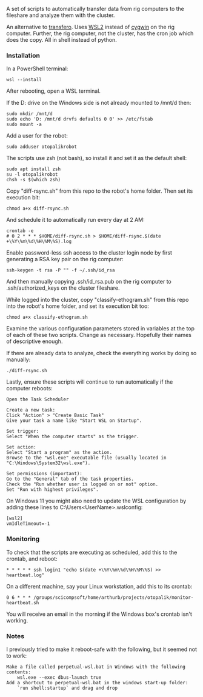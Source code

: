 A set of scripts to automatically transfer data from rig computers to the
fileshare and analyze them with the cluster.

An alternative to [transfero](https://github.com/JaneliaSciComp/transfero).
Uses [WSL2](https://learn.microsoft.com/en-us/windows/wsl/) instead of
[cygwin](https://www.cygwin.com/) on the rig computer.  Further, the rig
computer, not the cluster, has the cron job which does the copy.  All in shell
instead of python.

### Installation ###

In a PowerShell terminal:

    wsl --install

After rebooting, open a WSL terminal.

If the D: drive on the Windows side is not already mounted to /mnt/d then:

    sudo mkdir /mnt/d
    sudo echo 'D: /mnt/d drvfs defaults 0 0' >> /etc/fstab
    sudo mount -a

Add a user for the robot:

    sudo adduser otopalikrobot

The scripts use zsh (not bash), so install it and set it as the default shell:

    sudo apt install zsh
    su -l otopalikrobot
    chsh -s $(which zsh)

Copy "diff-rsync.sh" from this repo to the robot's home folder.  Then set its
execution bit:

    chmod a+x diff-rsync.sh

And schedule it to automatically run every day at 2 AM:

    crontab -e
    # 0 2 * * * $HOME/diff-rsync.sh > $HOME/diff-rsync.$(date +\%Y\%m\%d\%H\%M\%S).log

Enable password-less ssh access to the cluster login node by first generating a
RSA key pair on the rig computer:

    ssh-keygen -t rsa -P "" -f ~/.ssh/id_rsa

And then manually copying .ssh/id_rsa.pub on the rig computer to
.ssh/authorized_keys on the cluster fileshare.

While logged into the cluster, copy "classify-ethogram.sh" from this repo into
the robot's home folder, and set its execution bit too:

    chmod a+x classify-ethogram.sh

Examine the various configuration parameters stored in variables at the top of
each of these two scripts.  Change as necessary.  Hopefully their names of
descriptive enough.

If there are already data to analyze, check the everything works by doing so
manually:

    ./diff-rsync.sh

Lastly, ensure these scripts will continue to run automatically if the computer
reboots:

    Open the Task Scheduler

    Create a new task:
    Click "Action" > "Create Basic Task"
    Give your task a name like "Start WSL on Startup". 

    Set trigger:
    Select "When the computer starts" as the trigger. 

    Set action:
    Select "Start a program" as the action. 
    Browse to the "wsl.exe" executable file (usually located in "C:\Windows\System32\wsl.exe"). 

    Set permissions (important):
    Go to the "General" tab of the task properties. 
    Check the "Run whether user is logged on or not" option. 
    Set "Run with highest privileges". 

On Windows 11 you might also need to update the WSL configuration by adding
these lines to C:\Users\<UserName>\.wslconfig:

    [wsl2]
    vmIdleTimeout=-1

### Monitoring ###

To check that the scripts are executing as scheduled, add this to the crontab,
and reboot:

    * * * * * ssh login1 "echo $(date +\%Y\%m\%d\%H\%M\%S) >> heartbeat.log"

On a different machine, say your Linux workstation, add this to its crontab:

    0 6 * * * /groups/scicompsoft/home/arthurb/projects/otopalik/monitor-heartbeat.sh

You will receive an email in the morning if the Windows box's crontab isn't
working.

### Notes ###

I previously tried to make it reboot-safe with the following, but it seemed not
to work:

	Make a file called perpetual-wsl.bat in Windows with the following contents:
		wsl.exe --exec dbus-launch true
	Add a shortcut to perpetual-wsl.bat in the windows start-up folder:
		`run shell:startup` and drag and drop
